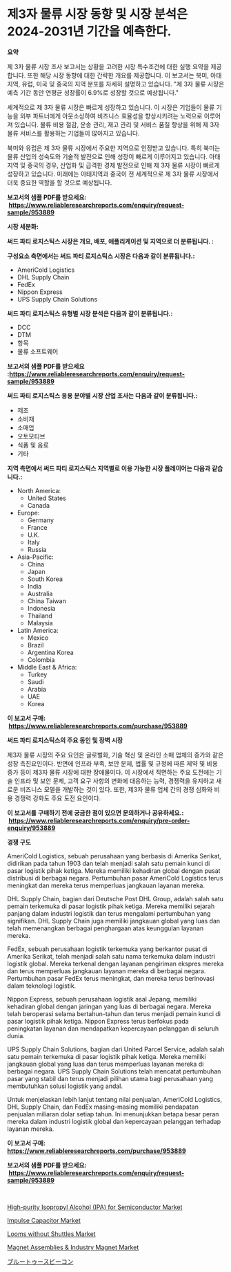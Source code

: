<p><h1>제3자 물류 시장 동향 및 시장 분석은 2024-2031년 기간을 예측한다.</h1></p><p><strong>요약</strong></p>
<p><p>제 3자 물류 시장 조사 보고서는 상황을 고려한 시장 특수조건에 대한 실행 요약을 제공합니다. 또한 해당 시장 동향에 대한 간략한 개요를 제공합니다. 이 보고서는 북미, 아태지역, 유럽, 미국 및 중국의 지역 분포를 자세히 설명하고 있습니다. "제 3자 물류 시장은 예측 기간 동안 연평균 성장률이 6.9%로 성장할 것으로 예상됩니다."</p><p>세계적으로 제 3자 물류 시장은 빠르게 성장하고 있습니다. 이 시장은 기업들이 물류 기능을 외부 파트너에게 아웃소싱하여 비즈니스 효율성을 향상시키려는 노력으로 이루어져 있습니다. 물류 비용 절감, 운송 관리, 재고 관리 및 서비스 품질 향상을 위해 제 3자 물류 서비스를 활용하는 기업들이 많아지고 있습니다.</p><p>북미와 유럽은 제 3자 물류 시장에서 주요한 지역으로 인정받고 있습니다. 특히 북미는 물류 산업의 성숙도와 기술적 발전으로 인해 성장이 빠르게 이루어지고 있습니다. 아태지역 및 중국의 경우, 산업화 및 급격한 경제 발전으로 인해 제 3자 물류 시장이 빠르게 성장하고 있습니다. 미래에는 아태지역과 중국이 전 세계적으로 제 3자 물류 시장에서 더욱 중요한 역할을 할 것으로 예상됩니다.</p></p>
<p><strong>보고서의 샘플 PDF를 받으세요: &nbsp;<a href="https://www.reliableresearchreports.com/enquiry/request-sample/953889">https://www.reliableresearchreports.com/enquiry/request-sample/953889</a></strong></p>
<p><strong>시장 세분화:</strong></p>
<p><strong> 써드 파티 로지스틱스 시장은 개요, 배포, 애플리케이션 및 지역으로 더 분류됩니다. :</strong></p>
<p><strong>구성요소 측면에서는 써드 파티 로지스틱스 시장은 다음과 같이 분류됩니다.:</strong></p>
<p><ul><li>AmeriCold Logistics</li><li>DHL Supply Chain</li><li>FedEx</li><li>Nippon Express</li><li>UPS Supply Chain Solutions</li></ul></p>
<p><strong> 써드 파티 로지스틱스 유형별 시장 분석은 다음과 같이 분류됩니다.:</strong></p>
<p><ul><li>DCC</li><li>DTM</li><li>항목</li><li>물류 소프트웨어</li></ul></p>
<p><strong>보고서의 샘플 PDF를 받으세요 :<a href="https://www.reliableresearchreports.com/enquiry/request-sample/953889">https://www.reliableresearchreports.com/enquiry/request-sample/953889</a></strong></p>
<p><strong> 써드 파티 로지스틱스 응용 분야별 시장 산업 조사는 다음과 같이 분류됩니다.:</strong></p>
<p><ul><li>제조</li><li>소비재</li><li>소매업</li><li>오토모티브</li><li>식품 및 음료</li><li>기타</li></ul></p>
<p><strong>지역 측면에서 써드 파티 로지스틱스 지역별로 이용 가능한 시장 플레이어는 다음과 같습니다.:</strong></p>
<p><ul>
    <li>
        North America:
        <ul>
            <li>United States</li>
            <li>Canada</li>
        </ul>
    </li>
    <li>
        Europe:
        <ul>
            <li>Germany</li>
            <li>France</li>
            <li>U.K.</li>
            <li>Italy</li>
            <li>Russia</li>
        </ul>
    </li>
    <li>
        Asia-Pacific:
        <ul>
            <li>China</li>
            <li>Japan</li>
            <li>South Korea</li>
            <li>India</li>
            <li>Australia</li>
            <li>China Taiwan</li>
            <li>Indonesia</li>
            <li>Thailand</li>
            <li>Malaysia</li>
        </ul>
    </li>
    <li>
        Latin America:
        <ul>
            <li>Mexico</li>
            <li>Brazil</li>
            <li>Argentina Korea</li>
            <li>Colombia</li>
        </ul>
    </li>
    <li>
        Middle East & Africa:
        <ul>
            <li>Turkey</li>
            <li>Saudi</li>
            <li>Arabia</li>
            <li>UAE</li>
            <li>Korea</li>
        </ul>
    </li>
    </ul></p>
<p><strong>이 보고서 구매: &nbsp;<a href="https://www.reliableresearchreports.com/purchase/953889">https://www.reliableresearchreports.com/purchase/953889</a></strong></p>
<p><strong>써드 파티 로지스틱스의 주요 동인 및 장벽 시장</strong></p>
<p><p>제3자 물류 시장의 주요 요인은 글로벌화, 기술 혁신 및 온라인 소매 업체의 증가와 같은 성장 촉진요인이다. 반면에 인프라 부족, 보안 문제, 법률 및 규정에 따른 제약 및 비용 증가 등이 제3자 물류 시장에 대한 장애물이다. 이 시장에서 직면하는 주요 도전에는 기술 인프라 및 보안 문제, 고객 요구 사항의 변화에 대응하는 능력, 경쟁력을 유지하고 새로운 비즈니스 모델을 개발하는 것이 있다. 또한, 제3자 물류 업체 간의 경쟁 심화와 비용 경쟁력 강화도 주요 도전 요인이다.</p></p>
<p><strong>이 보고서를 구매하기 전에 궁금한 점이 있으면 문의하거나 공유하세요.: &nbsp;<a href="https://www.reliableresearchreports.com/enquiry/pre-order-enquiry/953889">https://www.reliableresearchreports.com/enquiry/pre-order-enquiry/953889</a></strong></p>
<p><strong>경쟁 구도</strong></p>
<p><p>AmeriCold Logistics, sebuah perusahaan yang berbasis di Amerika Serikat, didirikan pada tahun 1903 dan telah menjadi salah satu pemain kunci di pasar logistik pihak ketiga. Mereka memiliki kehadiran global dengan pusat distribusi di berbagai negara. Pertumbuhan pasar AmeriCold Logistics terus meningkat dan mereka terus memperluas jangkauan layanan mereka.</p><p>DHL Supply Chain, bagian dari Deutsche Post DHL Group, adalah salah satu pemain terkemuka di pasar logistik pihak ketiga. Mereka memiliki sejarah panjang dalam industri logistik dan terus mengalami pertumbuhan yang signifikan. DHL Supply Chain juga memiliki jangkauan global yang luas dan telah memenangkan berbagai penghargaan atas keunggulan layanan mereka.</p><p>FedEx, sebuah perusahaan logistik terkemuka yang berkantor pusat di Amerika Serikat, telah menjadi salah satu nama terkemuka dalam industri logistik global. Mereka terkenal dengan layanan pengiriman ekspres mereka dan terus memperluas jangkauan layanan mereka di berbagai negara. Pertumbuhan pasar FedEx terus meningkat, dan mereka terus berinovasi dalam teknologi logistik.</p><p>Nippon Express, sebuah perusahaan logistik asal Jepang, memiliki kehadiran global dengan jaringan yang luas di berbagai negara. Mereka telah beroperasi selama bertahun-tahun dan terus menjadi pemain kunci di pasar logistik pihak ketiga. Nippon Express terus berfokus pada peningkatan layanan dan mendapatkan kepercayaan pelanggan di seluruh dunia.</p><p>UPS Supply Chain Solutions, bagian dari United Parcel Service, adalah salah satu pemain terkemuka di pasar logistik pihak ketiga. Mereka memiliki jangkauan global yang luas dan terus memperluas layanan mereka di berbagai negara. UPS Supply Chain Solutions telah mencatat pertumbuhan pasar yang stabil dan terus menjadi pilihan utama bagi perusahaan yang membutuhkan solusi logistik yang andal.</p><p>Untuk menjelaskan lebih lanjut tentang nilai penjualan, AmeriCold Logistics, DHL Supply Chain, dan FedEx masing-masing memiliki pendapatan penjualan miliaran dolar setiap tahun. Ini menunjukkan betapa besar peran mereka dalam industri logistik global dan kepercayaan pelanggan terhadap layanan mereka.</p></p>
<p><strong>이 보고서 구매: &nbsp; <a href="https://www.reliableresearchreports.com/purchase/953889">https://www.reliableresearchreports.com/purchase/953889</a></strong></p>
<p><strong>보고서의 샘플 PDF를 받으세요: &nbsp;<a href="https://www.reliableresearchreports.com/enquiry/request-sample/953889">https://www.reliableresearchreports.com/enquiry/request-sample/953889</a></strong><strong></strong></p>
<p>&nbsp;</p>
<p><p><a href="https://issuu.com/reportprime-2/docs/high-purity-isopropyl-alcohol-ipa-for-semiconducto">High-purity Isopropyl Alcohol (IPA) for Semiconductor Market</a></p><p><a href="https://view.publitas.com/reportprime-1/impulse-capacitor-market-centers-on-aspects-such-as-market-growth-market-share-market-opportunity-and-projected-forecasts-spanning-from-2024-to-2031/">Impulse Capacitor Market</a></p><p><a href="https://sudsy-motorcycle-bbc.notion.site/Looms-without-Shuttles-Market-Analysis-and-Market-Size-Global-Industry-Overview-Market-Segmentatio-b0d4abe6c557475bbaeef41436589f06">Looms without Shuttles Market</a></p><p><a href="https://military-diascia-e68.notion.site/Magnet-Assemblies-Industry-Magnet-Market-with-the-goal-of-estimating-the-market-size-and-future-gr-55c164729ea340248bedb90c5faa1f7b">Magnet Assemblies & Industry Magnet Market</a></p><p><a href="https://github.com/ycmtqqhvk3273/Market-Research-Report-List-1/blob/main/3861357185053.md">ブルートゥースビーコン</a></p></p>